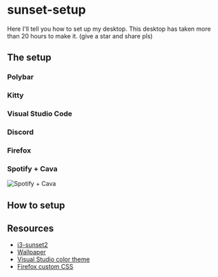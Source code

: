 # sunset-setup
Here I'll tell you how to set up my desktop.
This desktop has taken more than 20 hours to make it. (give a star and share pls)

## The setup
### Polybar

### Kitty

### Visual Studio Code

### Discord

### Firefox

### Spotify + Cava
![Spotify + Cava](https://raw.githubusercontent.com/lilart/sunset-setup/0c7ac4c38308777856401ceda0a1906b643c4770/images/1571160127.png)

## How to setup

## Resources
- [i3-sunset2](https://github.com/Vista1nik/i3-sunset2)
- [Wallpaper](https://w.wallhaven.cc/full/13/wallhaven-132wqw.jpg)
- [Visual Studio color theme](https://marketplace.visualstudio.com/items?itemName=akamud.vscode-theme-onedark)
- [Firefox custom CSS](https://www.reddit.com/r/FirefoxCSS/comments/dgl5n6/the_seamlessborderless_get_out_of_my_way_config/)
